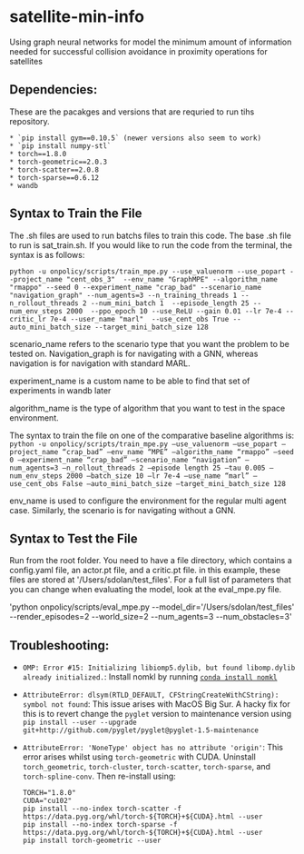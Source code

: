 # satellite-min-info
Using graph neural networks for model the minimum amount of information needed for successful collision avoidance in proximity operations for satellites


## Dependencies:
These are the pacakges and versions that are requried to run tihs repository.

    * `pip install gym==0.10.5` (newer versions also seem to work)
    * `pip install numpy-stl`
    * torch==1.8.0              
    * torch-geometric==2.0.3
    * torch-scatter==2.0.8
    * torch-sparse==0.6.12
    * wandb
   

## Syntax to Train the File
The .sh files are used to run batchs files to train this code. The base .sh file to run is sat_train.sh. If you would like to run the code from the terminal, the syntax is as follows:

`python -u onpolicy/scripts/train_mpe.py --use_valuenorm --use_popart --project_name "cent_obs_3"  --env_name "GraphMPE" --algorithm_name "rmappo" --seed 0 --experiment_name "crap_bad" --scenario_name "navigation_graph" --num_agents=3 --n_training_threads 1 --n_rollout_threads 2 --num_mini_batch 1  --episode_length 25 --num_env_steps 2000  --ppo_epoch 10 --use_ReLU --gain 0.01 --lr 7e-4 --critic_lr 7e-4 --user_name "marl"  --use_cent_obs True --auto_mini_batch_size --target_mini_batch_size 128`
 
scenario_name refers to the scenario type that you want the problem to be tested on. Navigation_graph is for navigating with a GNN, whereas navigation is for navigation with standard MARL. 

experiment_name is a custom name to be able to find that set of experiments in wandb later

algorithm_name is the type of algorithm that you want to test in the space environment.


The syntax to train the file on one of the comparative baseline algorithms is:
`python -u onpolicy/scripts/train_mpe.py –use_valuenorm –use_popart –project_name “crap_bad” –env_name “MPE” –algorithm_name “rmappo” –seed 0 –experiment_name “crap_bad” –scenario_name “navigation” –num_agents=3 –n_rollout_threads 2 –episode length 25 –tau 0.005 –num_env_steps 2000 –batch_size 10 –lr 7e-4 –use_name “marl” –use_cent_obs False –auto_mini_batch_size –target_mini_batch_size 128`

env_name is used to configure the environment for the regular multi agent case. Similarly, the scenario is for navigating without a GNN.



## Syntax to Test the File
Run from the root folder. You need to have a file directory, which contains a config.yaml file, an actor.pt file, and a critic.pt file. in this example, these files are stored at '/Users/sdolan/test_files'. For a full list of parameters that you can change when evaluating the model, look at the eval_mpe.py file.

'python onpolicy/scripts/eval_mpe.py --model_dir='/Users/sdolan/test_files' --render_episodes=2 --world_size=2 --num_agents=3 --num_obstacles=3' 



## Troubleshooting:
* `OMP: Error #15: Initializing libiomp5.dylib, but found libomp.dylib already initialized.`: Install nomkl by running [`conda install nomkl`](https://stackoverflow.com/questions/53014306/error-15-initializing-libiomp5-dylib-but-found-libiomp5-dylib-already-initial)

* `AttributeError: dlsym(RTLD_DEFAULT, CFStringCreateWithCString): symbol not found`: This issue arises with MacOS Big Sur. A hacky fix for this is to revert change the `pyglet` version to maintenance version using `pip install --user --upgrade git+http://github.com/pyglet/pyglet@pyglet-1.5-maintenance`

* `AttributeError: 'NoneType' object has no attribute 'origin'`: This error arises whilst using `torch-geometric` with CUDA. Uninstall `torch_geometric`, `torch-cluster`, `torch-scatter`, `torch-sparse`, and `torch-spline-conv`. Then re-install using:
    ```
    TORCH="1.8.0"
    CUDA="cu102"
    pip install --no-index torch-scatter -f https://data.pyg.org/whl/torch-${TORCH}+${CUDA}.html --user
    pip install --no-index torch-sparse -f https://data.pyg.org/whl/torch-${TORCH}+${CUDA}.html --user
    pip install torch-geometric --user
    ```
